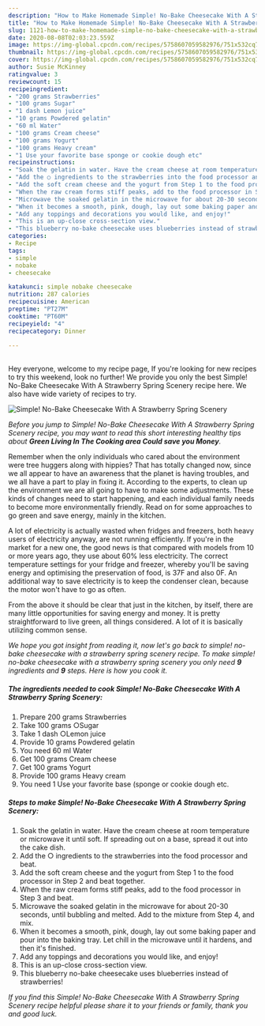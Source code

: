 ```yaml
---
description: "How to Make Homemade Simple! No-Bake Cheesecake With A Strawberry Spring Scenery"
title: "How to Make Homemade Simple! No-Bake Cheesecake With A Strawberry Spring Scenery"
slug: 1121-how-to-make-homemade-simple-no-bake-cheesecake-with-a-strawberry-spring-scenery
date: 2020-08-08T02:03:23.559Z
image: https://img-global.cpcdn.com/recipes/5758607059582976/751x532cq70/simple-no-bake-cheesecake-with-a-strawberry-spring-scenery-recipe-main-photo.jpg
thumbnail: https://img-global.cpcdn.com/recipes/5758607059582976/751x532cq70/simple-no-bake-cheesecake-with-a-strawberry-spring-scenery-recipe-main-photo.jpg
cover: https://img-global.cpcdn.com/recipes/5758607059582976/751x532cq70/simple-no-bake-cheesecake-with-a-strawberry-spring-scenery-recipe-main-photo.jpg
author: Susie McKinney
ratingvalue: 3
reviewcount: 15
recipeingredient:
- "200 grams Strawberries"
- "100 grams Sugar"
- "1 dash Lemon juice"
- "10 grams Powdered gelatin"
- "60 ml Water"
- "100 grams Cream cheese"
- "100 grams Yogurt"
- "100 grams Heavy cream"
- "1 Use your favorite base sponge or cookie dough etc"
recipeinstructions:
- "Soak the gelatin in water. Have the cream cheese at room temperature or microwave it until soft. If spreading out on a base, spread it out into the cake dish."
- "Add the ○ ingredients to the strawberries into the food processor and beat."
- "Add the soft cream cheese and the yogurt from Step 1 to the food processor in Step 2 and beat together."
- "When the raw cream forms stiff peaks, add to the food processor in Step 3 and beat."
- "Microwave the soaked gelatin in the microwave for about 20-30 seconds, until bubbling and melted. Add to the mixture from Step 4, and mix."
- "When it becomes a smooth, pink, dough, lay out some baking paper and pour into the baking tray. Let chill in the microwave until it hardens, and then it&#39;s finished."
- "Add any toppings and decorations you would like, and enjoy!"
- "This is an up-close cross-section view."
- "This blueberry no-bake cheesecake uses blueberries instead of strawberries!"
categories:
- Recipe
tags:
- simple
- nobake
- cheesecake

katakunci: simple nobake cheesecake 
nutrition: 287 calories
recipecuisine: American
preptime: "PT27M"
cooktime: "PT60M"
recipeyield: "4"
recipecategory: Dinner

---
```

<br>
Hey everyone, welcome to my recipe page, If you're looking for new recipes to try this weekend, look no further! We provide you only the best Simple! No-Bake Cheesecake With A Strawberry Spring Scenery recipe here. We also have wide variety of recipes to try.
<br>


![Simple! No-Bake Cheesecake With A Strawberry Spring Scenery](https://img-global.cpcdn.com/recipes/5758607059582976/751x532cq70/simple-no-bake-cheesecake-with-a-strawberry-spring-scenery-recipe-main-photo.jpg)

<i>Before you jump to Simple! No-Bake Cheesecake With A Strawberry Spring Scenery recipe, you may want to read this short interesting healthy tips about 
<strong>Green Living In The Cooking area Could save you Money</strong>.</i>
</br>

Remember when the only individuals who cared about the environment were tree huggers along with hippies? That has totally changed now, since we all appear to have an awareness that the planet is having troubles, and we all have a part to play in fixing it. According to the experts, to clean up the environment we are all going to have to make some adjustments. These kinds of changes need to start happening, and each individual family needs to become more environmentally friendly. Read on for some approaches to go green and save energy, mainly in the kitchen.

A lot of electricity is actually wasted when fridges and freezers, both heavy users of electricity anyway, are not running efficiently. If you're in the market for a new one, the good news is that compared with models from 10 or more years ago, they use about 60% less electricity. The correct temperature settings for your fridge and freezer, whereby you'll be saving energy and optimising the preservation of food, is 37F and also 0F. An additional way to save electricity is to keep the condenser clean, because the motor won't have to go as often.

From the above it should be clear that just in the kitchen, by itself, there are many little opportunities for saving energy and money. It is pretty straightforward to live green, all things considered. A lot of it is basically utilizing common sense.


<i>We hope you got insight from reading it, now let's go back to simple! no-bake cheesecake with a strawberry spring scenery recipe. To make simple! no-bake cheesecake with a strawberry spring scenery you only need <strong>9</strong> ingredients and <strong>9</strong> steps. Here is how you cook it.
</i>

##### The ingredients needed to cook Simple! No-Bake Cheesecake With A Strawberry Spring Scenery:

1. Prepare 200 grams Strawberries
1. Take 100 grams ○Sugar
1. Take 1 dash ○Lemon juice
1. Provide 10 grams Powdered gelatin
1. You need 60 ml Water
1. Get 100 grams Cream cheese
1. Get 100 grams Yogurt
1. Provide 100 grams Heavy cream
1. You need 1 Use your favorite base (sponge or cookie dough etc.


##### Steps to make Simple! No-Bake Cheesecake With A Strawberry Spring Scenery:

1. Soak the gelatin in water. Have the cream cheese at room temperature or microwave it until soft. If spreading out on a base, spread it out into the cake dish.
1. Add the ○ ingredients to the strawberries into the food processor and beat.
1. Add the soft cream cheese and the yogurt from Step 1 to the food processor in Step 2 and beat together.
1. When the raw cream forms stiff peaks, add to the food processor in Step 3 and beat.
1. Microwave the soaked gelatin in the microwave for about 20-30 seconds, until bubbling and melted. Add to the mixture from Step 4, and mix.
1. When it becomes a smooth, pink, dough, lay out some baking paper and pour into the baking tray. Let chill in the microwave until it hardens, and then it&#39;s finished.
1. Add any toppings and decorations you would like, and enjoy!
1. This is an up-close cross-section view.
1. This blueberry no-bake cheesecake uses blueberries instead of strawberries!


<i>If you find this Simple! No-Bake Cheesecake With A Strawberry Spring Scenery recipe helpful please share it to your friends or family, thank you and good luck.</i>
